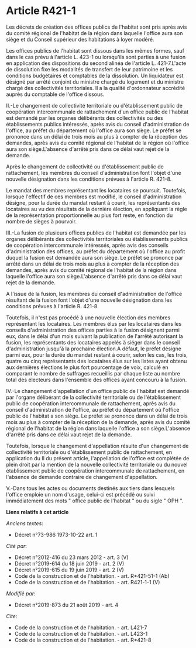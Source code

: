# Article R421-1

Les décrets de création des offices publics de l'habitat sont pris après avis du comité régional de l'habitat de la région
dans laquelle l'office aura son siège et du Conseil supérieur des habitations à loyer modéré. 

Les offices publics de l'habitat sont dissous dans les mêmes formes, sauf dans le cas prévu à l'article L. 423-1 ou
lorsqu'ils sont parties à une fusion en application des dispositions du second alinéa de l'article L. 421-7.L'acte de
dissolution fixe les modalités de transfert de leur patrimoine et les conditions budgétaires et comptables de la dissolution.
Un liquidateur est désigné par arrêté conjoint du ministre chargé du logement et du ministre chargé des collectivités
territoriales. Il a la qualité d'ordonnateur accrédité auprès du comptable de l'office dissous. 

II.-Le changement de collectivité territoriale ou d'établissement public de coopération intercommunale de rattachement d'un
office public de l'habitat est demandé par les organes délibérants des collectivités ou des établissements publics
intéressés, après avis du conseil d'administration de l'office, au préfet du département où l'office aura son siège. Le
préfet se prononce dans un délai de trois mois au plus à compter de la réception des demandes, après avis du comité régional
de l'habitat de la région où l'office aura son siège.L'absence d'arrêté pris dans ce délai vaut rejet de la demande. 

Après le changement de collectivité ou d'établissement public de rattachement, les membres du conseil d'administration font
l'objet d'une nouvelle désignation dans les conditions prévues à l'article R. 421-8. 

Le mandat des membres représentant les locataires se poursuit. Toutefois, lorsque l'effectif de ces membres est modifié, le
conseil d'administration désigne, pour la durée du mandat restant à courir, les représentants des locataires au vu des
résultats de la dernière élection, en appliquant la règle de la représentation proportionnelle au plus fort reste, en
fonction du nombre de sièges à pourvoir. 

III.-La fusion de plusieurs offices publics de l'habitat est demandée par les organes délibérants des collectivités
territoriales ou établissements publics de coopération intercommunale intéressés, après avis des conseils d'administration
des offices, au préfet du département où l'office au profit duquel la fusion est demandée aura son siège. Le préfet se
prononce par arrêté dans un délai de trois mois au plus à compter de la réception des demandes, après avis du comité régional
de l'habitat de la région dans laquelle l'office aura son siège.L'absence d'arrêté pris dans ce délai vaut rejet de la
demande.

A l'issue de la fusion, les membres du conseil d'administration de l'office résultant de la fusion font l'objet d'une
nouvelle désignation dans les conditions prévues à l'article R. 421-8. 

Toutefois, il n'est pas procédé à une nouvelle élection des membres représentant les locataires. Les membres élus par les
locataires dans les conseils d'administration des offices parties à la fusion désignent parmi eux, dans le délai d'un mois
suivant la publication de l'arrêté autorisant la fusion, les représentants des locataires appelés à siéger dans le conseil
d'administration jusqu'à la prochaine élection.A défaut, le préfet désigne parmi eux, pour la durée du mandat restant à
courir, selon les cas, les trois, quatre ou cinq représentants des locataires élus sur les listes ayant obtenu aux dernières
élections le plus fort pourcentage de voix, calculé en comparant le nombre de suffrages recueillis par chaque liste au nombre
total des électeurs dans l'ensemble des offices ayant concouru à la fusion. 

IV.-Le changement d'appellation d'un office public de l'habitat est demandé par l'organe délibérant de la collectivité
territoriale ou de l'établissement public de coopération intercommunale de rattachement, après avis du conseil
d'administration de l'office, au préfet du département où l'office public de l'habitat a son siège. Le préfet se prononce
dans un délai de trois mois au plus à compter de la réception de la demande, après avis du comité régional de l'habitat de la
région dans laquelle l'office a son siège.L'absence d'arrêté pris dans ce délai vaut rejet de la demande. 

Toutefois, lorsque le changement d'appellation résulte d'un changement de collectivité territoriale ou d'établissement public
de rattachement, en application du II du présent article, l'appellation de l'office est complétée de plein droit par la
mention de la nouvelle collectivité territoriale ou du nouvel établissement public de coopération intercommunale de
rattachement, en l'absence de demande contraire de changement d'appellation.

V.-Dans tous les actes ou documents destinés aux tiers dans lesquels l'office emploie un nom d'usage, celui-ci est précédé ou
suivi immédiatement des mots " office public de l'habitat " ou du sigle " OPH ".

**Liens relatifs à cet article**

_Anciens textes_:

  - Décret n°73-986 1973-10-22 art. 1

_Cité par_:

  - Décret n°2012-416  du 23 mars 2012 - art. 3 (V)
  - Décret n°2019-614 du 18 juin 2019 - art. 2 (V)
  - Décret n°2019-615 du 19 juin 2019 - art. 2 (V)
  - Code de la construction et de l'habitation. - art. R*421-51-1 (Ab)
  - Code de la construction et de l'habitation. - art. R421-1-1 (V)

_Modifié par_:

  - Décret n°2019-873 du 21 août 2019 - art. 4

_Cite_:

  - Code de la construction et de l'habitation. - art. L421-7
  - Code de la construction et de l'habitation. - art. L423-1
  - Code de la construction et de l'habitation. - art. R*421-8
